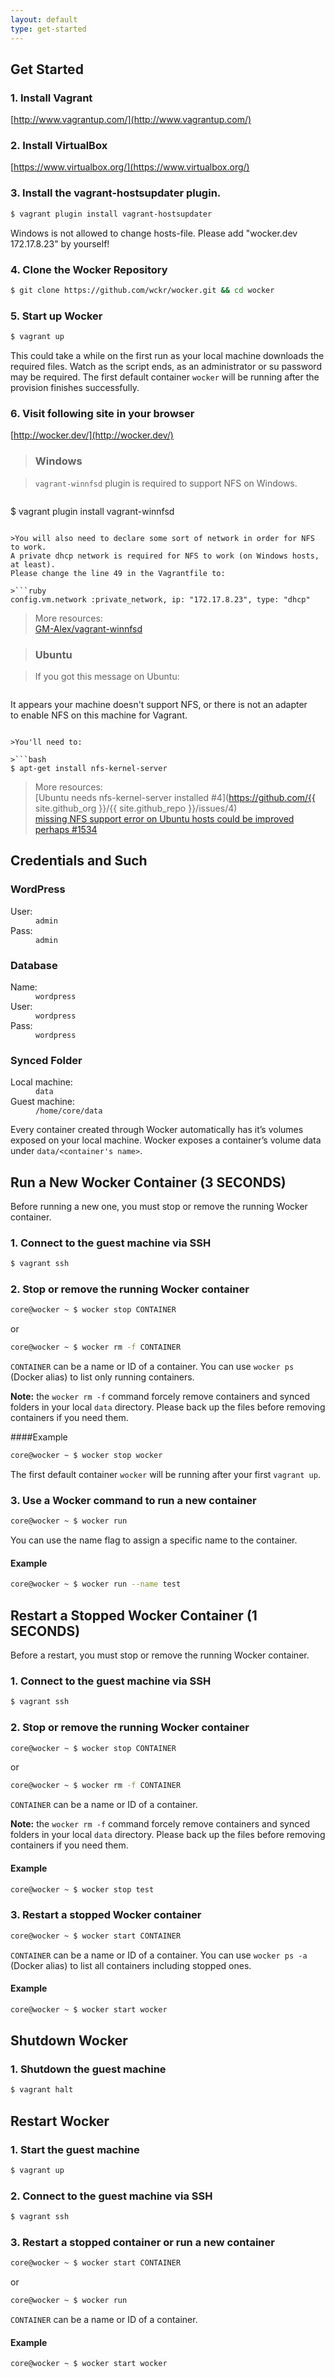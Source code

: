 ```yaml
---
layout: default
type: get-started
---
```


## Get Started

### 1. Install Vagrant

[http://www.vagrantup.com/](http://www.vagrantup.com/)

### 2. Install VirtualBox

[https://www.virtualbox.org/](https://www.virtualbox.org/)

### 3. Install the vagrant-hostsupdater plugin.

```bash
$ vagrant plugin install vagrant-hostsupdater
```

Windows is not allowed to change hosts-file. Please add "wocker.dev 172.17.8.23" by yourself!

### 4. Clone the Wocker Repository

```bash
$ git clone https://github.com/wckr/wocker.git && cd wocker
```

### 5. Start up Wocker

```bash
$ vagrant up
```

This could take a while on the first run as your local machine downloads the required files. Watch as the script ends, as an administrator or su password may be required. The first default container `wocker` will be running after the provision finishes successfully.


### 6. Visit following site in your browser

[http://wocker.dev/](http://wocker.dev/)

>### Windows

>`vagrant-winnfsd` plugin is required to support NFS on Windows.

>```bash
$ vagrant plugin install vagrant-winnfsd
```

>You will also need to declare some sort of network in order for NFS to work.
A private dhcp network is required for NFS to work (on Windows hosts, at least).
Please change the line 49 in the Vagrantfile to:

>```ruby
config.vm.network :private_network, ip: "172.17.8.23", type: "dhcp"
```

>More resources:  
[GM-Alex/vagrant-winnfsd](https://github.com/GM-Alex/vagrant-winnfsd)

>### Ubuntu

>If you got this message on Ubuntu:

>```
It appears your machine doesn't support NFS, or there is not an adapter  
to enable NFS on this machine for Vagrant.
```

>You'll need to:

>```bash
$ apt-get install nfs-kernel-server
```

>More resources:  
[Ubuntu needs nfs-kernel-server installed #4](https://github.com/{{ site.github_org }}/{{ site.github_repo }}/issues/4)  
[missing NFS support error on Ubuntu hosts could be improved perhaps #1534](https://github.com/mitchellh/vagrant/issues/1534)

## Credentials and Such

### WordPress

<dl class="dl_inline dl_10">
  <dt>User:</dt>
  <dd><code>admin</code></dd>

  <dt>Pass:</dt>
  <dd><code>admin</code></dd>
</dl>

### Database

<dl class="dl_inline dl_10">
  <dt>Name:</dt>
  <dd><code>wordpress</code></dd>

  <dt>User:</dt>
  <dd><code>wordpress</code></dd>

  <dt>Pass:</dt>
  <dd><code>wordpress</code></dd>
</dl>

### Synced Folder

<dl class="dl_inline dl_20">
  <dt>Local machine:</dt>
  <dd><code>data</code></dd>

  <dt>Guest machine:</dt>
  <dd><code>/home/core/data</code></dd>
</dl>

Every container created through Wocker automatically has it’s volumes exposed on your local machine. Wocker exposes a container’s volume data under `data/<container's name>`.

## Run a New Wocker Container (3 SECONDS)

Before running a new one, you must stop or remove the running Wocker container.

### 1. Connect to the guest machine via SSH

```bash
$ vagrant ssh
```

### 2. Stop or remove the running Wocker container

```bash
core@wocker ~ $ wocker stop CONTAINER
```

or

```bash
core@wocker ~ $ wocker rm -f CONTAINER
```

`CONTAINER` can be a name or ID of a container. You can use `wocker ps` (Docker alias) to list only running containers.

__Note:__ the `wocker rm -f` command forcely remove containers and synced folders in your local `data` directory. Please back up the files before removing containers if you need them.

####Example

```bash
core@wocker ~ $ wocker stop wocker
```

The first default container `wocker` will be running after your first `vagrant up`.


### 3. Use a Wocker command to run a new container

```bash
core@wocker ~ $ wocker run
```

You can use the name flag to assign a specific name to the container.

#### Example

```bash
core@wocker ~ $ wocker run --name test
```

## Restart a Stopped Wocker Container (1 SECONDS)

Before a restart, you must stop or remove the running Wocker container.

### 1. Connect to the guest machine via SSH

```bash
$ vagrant ssh
```

### 2. Stop or remove the running Wocker container

```bash
core@wocker ~ $ wocker stop CONTAINER
```

or

```bash
core@wocker ~ $ wocker rm -f CONTAINER
```

`CONTAINER` can be a name or ID of a container.

__Note:__ the `wocker rm -f` command forcely remove containers and synced folders in your local `data` directory. Please back up the files before removing containers if you need them.

#### Example

```bash
core@wocker ~ $ wocker stop test
```

### 3. Restart a stopped Wocker container

```bash
core@wocker ~ $ wocker start CONTAINER
```

`CONTAINER` can be a name or ID of a container. You can use `wocker ps -a` (Docker alias) to list all containers including stopped ones.

#### Example

```bash
core@wocker ~ $ wocker start wocker
```

## Shutdown Wocker

### 1. Shutdown the guest machine

```bash
$ vagrant halt
```

## Restart Wocker

### 1. Start the guest machine

```bash
$ vagrant up
```

### 2. Connect to the guest machine via SSH

```bash
$ vagrant ssh
```

### 3. Restart a stopped container or run a new container

```bash
core@wocker ~ $ wocker start CONTAINER
```

or

```bash
core@wocker ~ $ wocker run
```

`CONTAINER` can be a name or ID of a container.

#### Example

```bash
core@wocker ~ $ wocker start wocker
```
